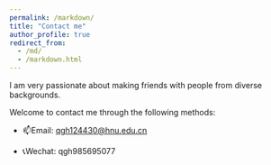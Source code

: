 ```yaml
---
permalink: /markdown/
title: "Contact me"
author_profile: true
redirect_from: 
  - /md/
  - /markdown.html
---
```



I am very passionate about making friends with people from diverse backgrounds.

Welcome to contact me through the following methods:

- 📫Email: qgh124430@hnu.edu.cn

- 📞Wechat: qgh985695077
 
